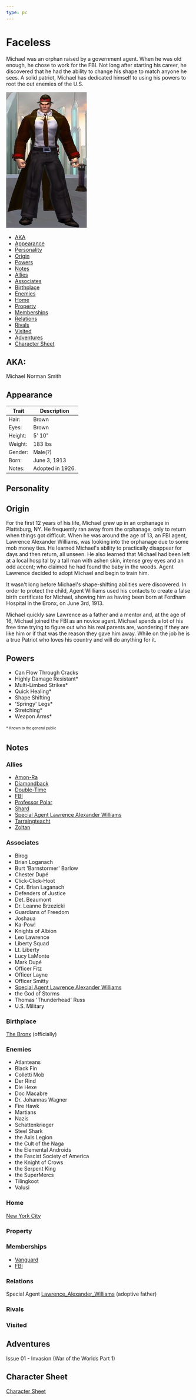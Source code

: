 ```yaml
---
type: pc
---
```

<!--
type: player-character
created-by:
-->
# Faceless

Michael was an orphan raised by a government agent.  When he was old enough, he chose to work for the FBI.  Not long after starting his career, he discovered that he had the ability to change his shape to match anyone he sees.  A solid patriot, Michael has dedicated himself to using his powers to root the out enemies of the U.S. 

![Faceless](../images/Faceless.jpg)

- [AKA](#AKA)
- [Appearance](#Appearance)
- [Personality](#Personality)
- [Origin](#Origin)
- [Powers](#Powers)
- [Notes](#Notes)
- [Allies](#Allies)
- [Associates](#Associates)
- [Birthplace](#Birthplace)
- [Enemies](#Enemies)
- [Home](#Home)
- [Property](#Property)
- [Memberships](#Memberships)
- [Relations](#Relations)
- [Rivals](#Rivals)
- [Visited](#Visited)
- [Adventures](#Adventures)
- [Character Sheet](#Character%20Sheet)

## AKA:
Michael Norman Smith

## Appearance 
Trait | Description
-- | --
Hair: | Brown
Eyes: | Brown
Height: | 5' 10"
Weight: | 183 lbs
Gender: | Male(?)
Born: | June 3, 1913
Notes: | Adopted in 1926.

## Personality

## Origin
For the first 12 years of his life, Michael grew up in an orphanage in Plattsburg, NY.  He frequently ran away from the orphanage, only to return when things got difficult.  When he was around the age of 13, an FBI agent, Lawrence Alexander Williams, was looking into the orphanage due to some mob money ties. He learned Michael's ability to practically disappear for days and then return, all unseen.  He also learned that Michael had been left at a local hospital by a tall man with ashen skin, intense grey eyes and an odd accent; who claimed he had found the baby in the woods. Agent Lawrence decided to adopt Michael and begin to train him.

It wasn't long before Michael's shape-shifting abilities were discovered.  In order to protect the child, Agent Williams used his contacts to create a false birth certificate for Michael, showing him as having been born at Fordham Hospital in the Bronx, on June 3rd, 1913.

Michael quickly saw Lawrence as a father and a mentor and, at the age of 16, Michael joined the FBI as an novice agent. Michael spends a lot of his free time trying to figure out who his real parents are, wondering if they are like him or if that was the reason they gave him away. While on the job he is a true Patriot who loves his country and will do anything for it.

## Powers
- Can Flow Through Cracks
- Highly Damage Resistant*
- Multi-Limbed Strikes*
- Quick Healing*
- Shape Shifting
- 'Springy' Legs*
- Stretching*
- Weapon Arms*

<sub><sup> * Known to the general public</sup></sub>

## Notes

### Allies
- [Amon-Ra](Amon-Ra.md)
- [Diamondback](Diamondback.md)
- [Double-Time](Double_Time.md)
- [FBI](organizations/US_Government/FBI.md)
- [Professor Polar](player_characters/Professor_Polar.md)
- [Shard](player_characters/Shard.md)
- [Special Agent Lawrence Alexander Williams](../npcs/friends_and_allies/fbi/Lawrence_Alexander_Williams.md)
- [Tarraingteacht](../npcs/friends_and_allies/Tarraingteacht.md)
- [Zoltan](Zoltan.md)

### Associates
- Birog
- Brian Loganach
- Burt 'Barnstormer' Barlow
- Chester Dupé
- Click-Click-Hoot
- Cpt. Brian Laganach
- Defenders of Justice
- Det. Beaumont
- Dr. Leanne Brzezicki
- Guardians of Freedom
- Joshaua
- Ka-Pow!
- Knights of Albion
- Leo Lawrence
- Liberty Squad
- Lt. Liberty
- Lucy LaMonte
- Mark Dupé
- Officer Fitz
- Officer Layne
- Officer Smitty
- [Special Agent Lawrence Alexander Williams](../npcs/friends_and_allies/fbi/Lawrence_Alexander_Williams.md)
- the God of Storms
- Thomas 'Thunderhead' Russ
- U.S. Military

### Birthplace
[The Bronx](/locations/New_York_State/New_York_City/The_Bronx/The_Bronx_NY.md) (officially)

### Enemies
- Atlanteans
- Black Fin
- Colletti Mob
- Der Rind
- Die Hexe
- Doc Macabre
- Dr. Johannas Wagner
- Fire Hawk
- Martians
- Nazis
- Schattenkrieger
- Steel Shark
- the Axis Legion
- the Cult of the Naga
- the Elemental Androids
- the Fascist Society of America
- the Knight of Crows
- the Serpent King
- the SuperMercs
- Tilingkoot
- Valusi

### Home
[New York City](/locations/New_York_State/New_York_City/New_York_City.md)

### Property

### Memberships
- [Vanguard](/organizations/Vanguard.md)
- [FBI](organizations/US_Government/FBI.md)

### Relations
Special Agent [Lawrence_Alexander_Williams](../npcs/friends_and_allies/fbi/Lawrence_Alexander_Williams.md) (adoptive father)

### Rivals

### Visited

## Adventures
Issue 01 - Invasion (War of the Worlds Part 1)

## Character Sheet
[Character Sheet](https://legends-of-the-golden-age.github.io/LotGA/pdf/Faceless.pdf)

<!-- GM Notes
Things in here don't show up in normal viewing mode.
-->